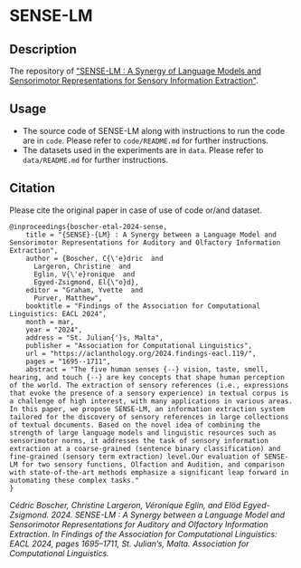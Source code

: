 # SENSE-LM

## Description

The repository of ["SENSE-LM : A Synergy of Language Models and Sensorimotor Representations for Sensory Information Extraction"](https://aclanthology.org/2024.findings-eacl.119/).


## Usage
- The source code of SENSE-LM along with instructions to run the code are in ```code```. Please refer to ```code/README.md``` for further instructions.
- The datasets used in the experiments are in ```data```. Please refer to ```data/README.md``` for further instructions.

## Citation

Please cite the original paper in case of use of code or/and dataset. 


```
@inproceedings{boscher-etal-2024-sense,
    title = "{SENSE}-{LM} : A Synergy between a Language Model and Sensorimotor Representations for Auditory and Olfactory Information Extraction",
    author = {Boscher, C{\'e}dric  and
      Largeron, Christine  and
      Eglin, V{\'e}ronique  and
      Egyed-Zsigmond, El{\"o}d},
    editor = "Graham, Yvette  and
      Purver, Matthew",
    booktitle = "Findings of the Association for Computational Linguistics: EACL 2024",
    month = mar,
    year = "2024",
    address = "St. Julian{'}s, Malta",
    publisher = "Association for Computational Linguistics",
    url = "https://aclanthology.org/2024.findings-eacl.119/",
    pages = "1695--1711",
    abstract = "The five human senses {--} vision, taste, smell, hearing, and touch {--} are key concepts that shape human perception of the world. The extraction of sensory references (i.e., expressions that evoke the presence of a sensory experience) in textual corpus is a challenge of high interest, with many applications in various areas. In this paper, we propose SENSE-LM, an information extraction system tailored for the discovery of sensory references in large collections of textual documents. Based on the novel idea of combining the strength of large language models and linguistic resources such as sensorimotor norms, it addresses the task of sensory information extraction at a coarse-grained (sentence binary classification) and fine-grained (sensory term extraction) level.Our evaluation of SENSE-LM for two sensory functions, Olfaction and Audition, and comparison with state-of-the-art methods emphasize a significant leap forward in automating these complex tasks."
}
```

*Cédric Boscher, Christine Largeron, Véronique Eglin, and Elöd Egyed-Zsigmond. 2024. SENSE-LM : A Synergy between a Language Model and Sensorimotor Representations for Auditory and Olfactory Information Extraction. In Findings of the Association for Computational Linguistics: EACL 2024, pages 1695–1711, St. Julian’s, Malta. Association for Computational Linguistics.*
